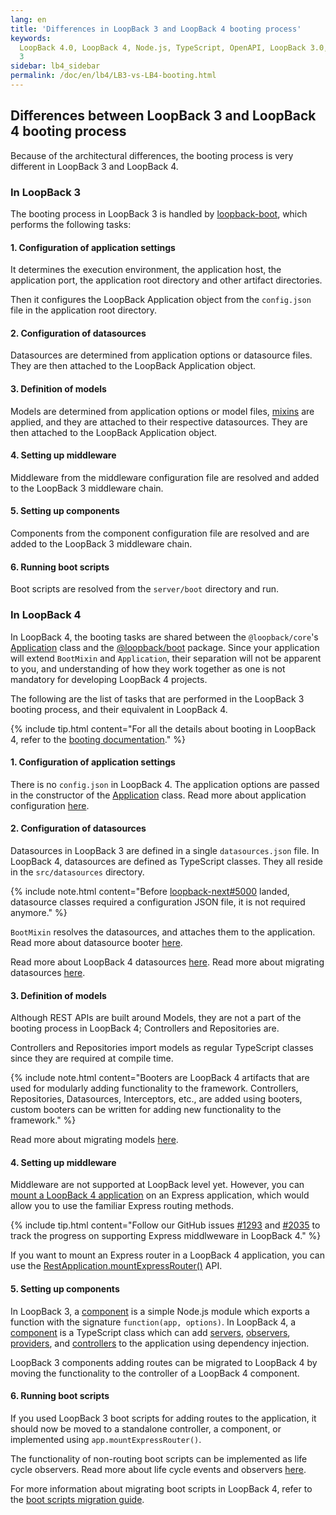 ```yaml
---
lang: en
title: 'Differences in LoopBack 3 and LoopBack 4 booting process'
keywords:
  LoopBack 4.0, LoopBack 4, Node.js, TypeScript, OpenAPI, LoopBack 3.0, LoopBack
  3
sidebar: lb4_sidebar
permalink: /doc/en/lb4/LB3-vs-LB4-booting.html
---
```


## Differences between LoopBack 3 and LoopBack 4 booting process

Because of the architectural differences, the booting process is very different
in LoopBack 3 and LoopBack 4.

### In LoopBack 3

The booting process in LoopBack 3 is handled by
[loopback-boot](https://github.com/strongloop/loopback-boot), which performs the
following tasks:

#### 1. Configuration of application settings

It determines the execution environment, the application host, the application
port, the application root directory and other artifact directories.

Then it configures the LoopBack Application object from the `config.json` file
in the application root directory.

#### 2. Configuration of datasources

Datasources are determined from application options or datasource files. They
are then attached to the LoopBack Application object.

#### 3. Definition of models

Models are determined from application options or model files,
[mixins](https://loopback.io/doc/en/lb3/Defining-mixins.html) are applied, and
they are attached to their respective datasources. They are then attached to the
LoopBack Application object.

#### 4. Setting up middleware

Middleware from the middleware configuration file are resolved and added to the
LoopBack 3 middleware chain.

#### 5. Setting up components

Components from the component configuration file are resolved and are added to
the LoopBack 3 middleware chain.

#### 6. Running boot scripts

Boot scripts are resolved from the `server/boot` directory and run.

### In LoopBack 4

In LoopBack 4, the booting tasks are shared between the `@loopback/core`'s
[Application](../apidocs/apidocs.core.application.md) class and the
[@loopback/boot](../apidocs/apidocs.boot.html) package. Since your application
will extend `BootMixin` and `Application`, their separation will not be apparent
to you, and understanding of how they work together as one is not mandatory for
developing LoopBack 4 projects.

The following are the list of tasks that are performed in the LoopBack 3 booting
process, and their equivalent in LoopBack 4.

{% include tip.html content="For all the details about booting in LoopBack 4,
refer to the
[booting documentation](../Booting-an-Application.md)." %}

#### 1. Configuration of application settings

There is no `config.json` in LoopBack 4. The application options are passed in
the constructor of the [Application](../apidocs/apidocs.core.application.md)
class. Read more about application configuration
[here](../Application.md#configuring-your-application).

#### 2. Configuration of datasources

Datasources in LoopBack 3 are defined in a single `datasources.json` file. In
LoopBack 4, datasources are defined as TypeScript classes. They all reside in
the `src/datasources` directory.

{% include note.html content="Before
[loopback-next#5000](https://github.com/strongloop/loopback-next/pull/5000)
landed, datasource classes required a configuration JSON file, it is not
required anymore." %}

`BootMixin` resolves the datasources, and attaches them to the application. Read
more about datasource booter
[here](../Booting-an-Application.md#controller-booter).

Read more about LoopBack 4 datasources [here](../DataSource.md). Read more about
migrating datasources [here](./datasources.md).

#### 3. Definition of models

Although REST APIs are built around Models, they are not a part of the booting
process in LoopBack 4; Controllers and Repositories are.

Controllers and Repositories import models as regular TypeScript classes since
they are required at compile time.

{% include note.html content="Booters are LoopBack 4 artifacts that are used
for modularly adding functionality to the framework. Controllers, Repositories,
Datasources, Interceptors, etc., are added using booters, custom booters can
be written for adding new functionality to the framework." %}

Read more about migrating models [here](./models/overview.md).

#### 4. Setting up middleware

Middleware are not supported at LoopBack level yet. However, you can
[mount a LoopBack 4 application](../express-with-lb4-rest-tutorial.md) on an
Express application, which would allow you to use the familiar Express routing
methods.

{% include tip.html content="Follow our GitHub issues
[#1293](https://github.com/strongloop/loopback-next/issues/1293)
and
[#2035](https://github.com/strongloop/loopback-next/issues/2035)
to track the progress on supporting Express middlweware in LoopBack 4." %}

If you want to mount an Express router in a LoopBack 4 application, you can use
the
[RestApplication.mountExpressRouter()](../Routes.html#mounting-an-express-router)
API.

#### 5. Setting up components

In LoopBack 3, a
[component](https://loopback.io/doc/en/lb3/LoopBack-components.html) is a simple
Node.js module which exports a function with the signature
`function(app, options)`. In LoopBack 4, a
[component](../Creating-components.md) is a TypeScript class which can add
[servers](../Server.md), [observers](../Life-cycle.md),
[providers](../Creating-components.md#providers), and
[controllers](../Controller.md) to the application using dependency injection.

LoopBack 3 components adding routes can be migrated to LoopBack 4 by moving the
functionality to the controller of a LoopBack 4 component.

#### 6. Running boot scripts

If you used LoopBack 3 boot scripts for adding routes to the application, it
should now be moved to a standalone controller, a component, or implemented
using `app.mountExpressRouter()`.

The functionality of non-routing boot scripts can be implemented as life cycle
observers. Read more about life cycle events and observers
[here](../Life-cycle.md).

For more information about migrating boot scripts in LoopBack 4, refer to the
[boot scripts migration guide](./boot-scripts.md).
